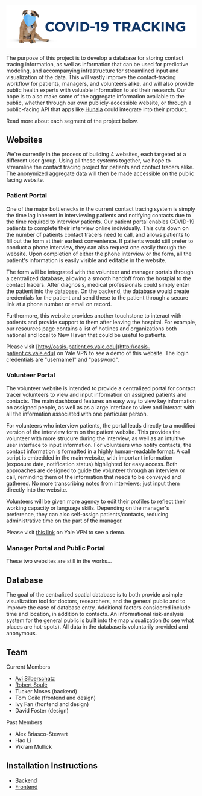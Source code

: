 ![Yale COVID-19 Contact Tracing System](NewLogo.png)

The purpose of this project is to develop a database for storing contact tracing information, as well as information that can be used for predictive modeling, and accompanying infrastructure for streamlined input and visualization of the data. This will vastly improve the contact-tracing workflow for patients, managers, and volunteers alike, and will also provide public health experts with valuable information to aid their research. Our hope is to also make some of the aggregate information available to the public, whether through our own publicly-accessible website, or through a public-facing API that apps like [Hunala](https://news.yale.edu/2020/06/05/yale-app-hunala-aims-be-waze-coronavirus) could integrate into their product. 

Read more about each segment of the project below.

## Websites

We're currently in the process of building 4 websites, each targeted at a different user group. Using all these systems together, we hope to streamline the contact tracing project for patients and contact tracers alike. The anonymized aggregate data will then be made accessible on the public facing website. 

### Patient Portal

One of the major bottlenecks in the current contact tracing system is simply the time lag inherent in interviewing patients and notifying contacts due to the time required to interview patients. Our patient portal enables COVID-19 patients to complete their interview online individually. This cuts down on the number of patients contact tracers need to call, and allows patients to fill out the form at their earliest convenience. If patients would still prefer to conduct a phone interview, they can also request one easily through the website. Upon completion of either the phone interview or the form, all the patient's information is easily visible and editable in the website. 

The form will be integrated with the volunteer and manager portals through a centralized database, allowing a smooth handoff from the hostpial to the contact tracers. After diagnosis, medical professionals could simply enter the patient into the database. On the backend, the database would create credentials for the patient and send these to the patient through a secure link at a phone number or email on record. 

Furthermore, this website provides another touchstone to interact with patients and provide support to them after leaving the hospital. For example, our resources page contains a list of hotlines and organizations both national and local to New Haven that could be useful to patients. 

Please visit [http://oasis-patient.cs.yale.edu](http://oasis-patient.cs.yale.edu) on Yale VPN to see a demo of this website. The login credentials are "username1" and "password".

### Volunteer Portal

The volunteer website is intended to provide a centralized portal for contact tracer volunteers to view and input information on assigned patients and contacts. The main dashboard features an easy way to view key information on assigned people, as well as as a large interface to view and interact with all the information associated with one particular person. 

For volunteers who interview patients, the portal leads directly to a modified version of the interview form on the patient website. This provides the volunteer with more strucure during the interview, as well as an intuitive user interface to input information. For volunteers who notify contacts, the contact information is formatted in a highly human-readable format. A call script is embedded in the main website, with important information (exposure date, notification status) highlighted for easy access. Both approaches are designed to guide the volunteer through an interview or call, reminding them of the information that needs to be conveyed and gathered. No more transcribing notes from interviews; just input them directly into the website. 

Volunteers will be given more agency to edit their profiles to reflect their working capacity or language skills. Depending on the manager's preference, they can also self-assign patients/contacts, reducing administrative time on the part of the manager. 

Please visit [this link](http://172.28.229.7:8082/) on Yale VPN to see a demo. 

### Manager Portal and Public Portal

These two websites are still in the works...


## Database 
The goal of the centralized spatial database is to both provide a simple visualization tool for doctors, researchers, and the general public and to improve the ease of database entry. Additional factors considered include time and location, in addition to contacts. An informational risk-analysis system for the general public is built into the map visualization (to see what places are hot-spots). All data in the database is voluntarily provided and anonymous.

## **Team**

Current Members
* [Avi Silberschatz](https://codex.cs.yale.edu/avi/)
* [Robert Soul&eacute;](https://www.cs.yale.edu/homes/soule/)
* Tucker Moses (backend)
* Tom Coile (frontend and design)
* Ivy Fan (frontend and design)
* David Foster (design)

Past Members
* Alex Briasco-Stewart
* Hao Li
* Vikram Mullick


## **Installation Instructions**

* [Backend](backend/backend.md)
* [Frontend](frontend/frontend.md)
